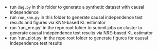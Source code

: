 - run `dag.py` in this folder to generate a synthetic dataset with causal independence 
- run `run_knn.py` in this folder to generate causal independence test results and figures via KNN-based KL estimator 
- run 'run_nre.py' in the repo root folder to submit jobs on cluster to generate causal independence test results via NRE-based KL estimator
- run 'run_plot.py' in the repo root folder to generate figures for causal independence test results


